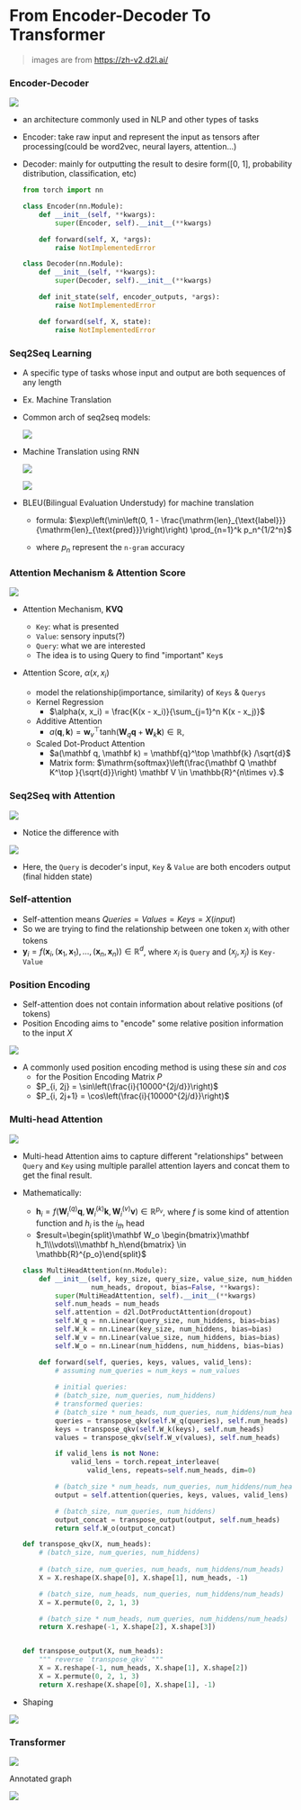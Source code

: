 # From Encoder-Decoder To Transformer

> images are from https://zh-v2.d2l.ai/

### Encoder-Decoder

![](https://zh-v2.d2l.ai/_images/encoder-decoder.svg)

- an architecture commonly used in NLP and other types of tasks 

- Encoder: take raw input and represent the input as tensors after processing(could be word2vec, neural layers, attention...)

- Decoder: mainly for outputting the result to desire form([0, 1], probability distribution, classification, etc)

  ```python
  from torch import nn
  
  class Encoder(nn.Module):
      def __init__(self, **kwargs):
          super(Encoder, self).__init__(**kwargs)
  
      def forward(self, X, *args):
          raise NotImplementedError
  
  class Decoder(nn.Module):
      def __init__(self, **kwargs):
          super(Decoder, self).__init__(**kwargs)
  
      def init_state(self, encoder_outputs, *args):
          raise NotImplementedError
  
      def forward(self, X, state):
          raise NotImplementedError
  ```

  

### Seq2Seq Learning

- A specific type of tasks whose input and output are both sequences of any length

- Ex. Machine Translation

- Common arch of seq2seq models:

  ![](https://zh-v2.d2l.ai/_images/cnn-rnn-self-attention.svg)

- Machine Translation using RNN

  ![](https://zh-v2.d2l.ai/_images/seq2seq-details.svg)

  ![](https://zh-v2.d2l.ai/_images/seq2seq.svg)

- BLEU(Bilingual Evaluation Understudy) for machine translation

  - formula: $\exp\left(\min\left(0, 1 - \frac{\mathrm{len}_{\text{label}}}{\mathrm{len}_{\text{pred}}}\right)\right) \prod_{n=1}^k p_n^{1/2^n}$

  - where $p_n$ represent the `n-gram` accuracy

### Attention Mechanism & Attention Score

![](https://zh-v2.d2l.ai/_images/qkv.svg)

- Attention Mechanism, **KVQ**
  - `Key`: what is presented
  - `Value`: sensory inputs(?)
  - `Query`: what we are interested
  - The idea is to using Query to find "important" `Key`s

- Attention Score, $\alpha(x, x_i)$
  - model the relationship(importance, similarity) of `Keys` & `Querys`
  - Kernel Regression
    - $\alpha(x, x_i) = \frac{K(x - x_i)}{\sum_{j=1}^n K(x - x_j)}$
  - Additive Attention
    - $a(\mathbf q, \mathbf k) = \mathbf w_v^\top \text{tanh}(\mathbf W_q\mathbf q + \mathbf W_k \mathbf k) \in \mathbb{R},$
  - Scaled Dot-Product Attention
    - $a(\mathbf q, \mathbf k) = \mathbf{q}^\top \mathbf{k}  /\sqrt{d}$
    - Matrix form: $\mathrm{softmax}\left(\frac{\mathbf Q \mathbf K^\top }{\sqrt{d}}\right) \mathbf V \in \mathbb{R}^{n\times v}.$

### Seq2Seq with Attention

![](https://zh-v2.d2l.ai/_images/seq2seq-attention-details.svg)

- Notice the difference with

![](https://zh-v2.d2l.ai/_images/seq2seq-details.svg)

- Here, the `Query` is decoder's input, `Key` & `Value`  are both encoders output (final hidden state) 

### Self-attention

- Self-attention means $Queries=Values=Keys=X(input)$
- So we are trying to find the relationship between one token $x_i$ with other tokens
- $\mathbf{y}_i = f(\mathbf{x}_i, (\mathbf{x}_1, \mathbf{x}_1), \ldots, (\mathbf{x}_n, \mathbf{x}_n)) \in \mathbb{R}^d$, where $x_i$ is `Query` and $(x_j, x_j)$ is `Key-Value`

### Position Encoding

- Self-attention does not contain information about relative positions (of tokens)
- Position Encoding aims to "encode" some relative position information to the input $X$

![](https://github.com/JasonFengGit/Notes-Seq2Seq-To-Transformer/blob/main/images/Position%20Encoding.png?raw=true)

- A commonly used position encoding method is using these $sin$ and $cos$
  - for the Position Encoding Matrix $P$
  - $P_{i, 2j} = \sin\left(\frac{i}{10000^{2j/d}}\right)$
  - $P_{i, 2j+1} = \cos\left(\frac{i}{10000^{2j/d}}\right)$

### Multi-head Attention

![](https://zh-v2.d2l.ai/_images/multi-head-attention.svg)

- Multi-head Attention aims to capture different "relationships" between `Query` and `Key` using multiple parallel attention layers and concat them to get the final result.

- Mathematically:

  - $\mathbf{h}_i = f(\mathbf W_i^{(q)}\mathbf q, \mathbf W_i^{(k)}\mathbf k,\mathbf W_i^{(v)}\mathbf v) \in \mathbb R^{p_v}$, where $f$ is some kind of attention function and $h_i$ is the $i_{th}$ head 
  - $result=\begin{split}\mathbf W_o \begin{bmatrix}\mathbf h_1\\\vdots\\\mathbf h_h\end{bmatrix} \in \mathbb{R}^{p_o}\end{split}$

  ```python
  class MultiHeadAttention(nn.Module):
      def __init__(self, key_size, query_size, value_size, num_hiddens,
                   num_heads, dropout, bias=False, **kwargs):
          super(MultiHeadAttention, self).__init__(**kwargs)
          self.num_heads = num_heads
          self.attention = d2l.DotProductAttention(dropout)
          self.W_q = nn.Linear(query_size, num_hiddens, bias=bias)
          self.W_k = nn.Linear(key_size, num_hiddens, bias=bias)
          self.W_v = nn.Linear(value_size, num_hiddens, bias=bias)
          self.W_o = nn.Linear(num_hiddens, num_hiddens, bias=bias)
  
      def forward(self, queries, keys, values, valid_lens):
          # assuming num_queries = num_keys = num_values
          
          # initial queries:
          # (batch_size, num_queries, num_hiddens)
          # transformed queries:
          # (batch_size * num_heads, num_queries, num_hiddens/num_heads)
          queries = transpose_qkv(self.W_q(queries), self.num_heads)
          keys = transpose_qkv(self.W_k(keys), self.num_heads)
          values = transpose_qkv(self.W_v(values), self.num_heads)
  
          if valid_lens is not None:
              valid_lens = torch.repeat_interleave(
                  valid_lens, repeats=self.num_heads, dim=0)
  
          # (batch_size * num_heads, num_queries, num_hiddens/num_heads)
          output = self.attention(queries, keys, values, valid_lens)
  
          # (batch_size, num_queries, num_hiddens)
          output_concat = transpose_output(output, self.num_heads)
          return self.W_o(output_concat)
  ```

  ```python
  def transpose_qkv(X, num_heads):
      # (batch_size, num_queries, num_hiddens)
      
      # (batch_size, num_queries, num_heads, num_hiddens/num_heads)
      X = X.reshape(X.shape[0], X.shape[1], num_heads, -1)
  
      # (batch_size, num_heads, num_queries, num_hiddens/num_heads)
      X = X.permute(0, 2, 1, 3)
  
      # (batch_size * num_heads, num_queries, num_hiddens/num_heads)
      return X.reshape(-1, X.shape[2], X.shape[3])
  
  
  def transpose_output(X, num_heads):
      """ reverse `transpose_qkv` """
      X = X.reshape(-1, num_heads, X.shape[1], X.shape[2])
      X = X.permute(0, 2, 1, 3)
      return X.reshape(X.shape[0], X.shape[1], -1)
  ```

- Shaping

![](https://github.com/JasonFengGit/Notes-Seq2Seq-To-Transformer/blob/main/images/Multihead%20Attention%20Shaping.png?raw=true)

### Transformer

![](https://zh-v2.d2l.ai/_images/transformer.svg)

Annotated graph

![](https://github.com/JasonFengGit/Notes-Seq2Seq-To-Transformer/blob/main/images/transformer%20annotated.jpg?raw=true)